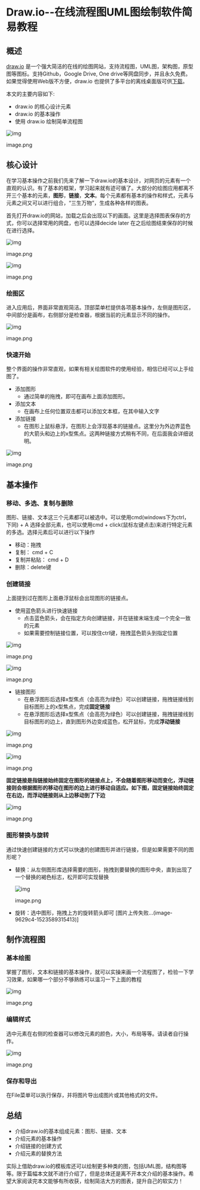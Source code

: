 # Draw.io--在线流程图UML图绘制软件简易教程

## 概述

[draw.io](http%3A%2F%2Fwww.draw.io) 是一个强大简洁的在线的绘图网站，支持流程图，UML图，架构图，原型图等图标。支持Github，Google Drive, One drive等网盘同步，并且永久免费。如果觉得使用Web版不方便，draw.io 也提供了多平台的离线桌面版可供[下载](https%3A%2F%2Fabout.draw.io%2Fintegrations%2F%23integrations_offline)。

本文的主要内容如下:

- draw.io 的核心设计元素
- draw.io 的基本操作
- 使用 draw.io 绘制简单流程图

![img](https://upload-images.jianshu.io/upload_images/1762071-b98d8ff42a0e454d.png?imageMogr2/auto-orient/strip|imageView2/2/w/1200/format/webp)

image.png

## 核心设计

在学习基本操作之前我们先来了解一下draw.io的基本设计，对网页的元素有一个直观的认识。有了基本的框架，学习起来就有迹可循了。大部分的绘图应用都离不开三个基本的元素，**图形**，**链接**，**文本**。每个元素都有基本的操作和样式，元素与元素之间又可以进行组合，“三生万物”，生成各种各样的图表。

首先打开draw.io的网站，加载之后会出现以下的画面。这里是选择图表保存的方式，你可以选择常用的网盘，也可以选择decide later 在之后绘图结束保存的时候在进行选择。



![img](https://upload-images.jianshu.io/upload_images/1762071-7fe2ac34b6faa98f.png?imageMogr2/auto-orient/strip|imageView2/2/w/1200/format/webp)

image.png

![img](https://upload-images.jianshu.io/upload_images/1762071-85c61f38c0a7c971.png?imageMogr2/auto-orient/strip|imageView2/2/w/1200/format/webp)

image.png

### 绘图区

进入应用后，界面非常直观简洁。顶部菜单栏提供各项基本操作，左侧是图形区，中间部分是画布，右侧部分是检查器，根据当前的元素显示不同的操作。



![img](https://upload-images.jianshu.io/upload_images/1762071-6111eb50d0ecb46f.png?imageMogr2/auto-orient/strip|imageView2/2/w/1200/format/webp)

image.png

### 快速开始

整个界面的操作非常直观，如果有相关绘图软件的使用经验，相信已经可以上手绘图了。

- 添加图形
  - 通过简单的拖拽，即可在画布上面添加图形。
- 添加文本
  - 在画布上任何位置双击都可以添加文本框，在其中输入文字
- 添加链接
  - 在图形上鼠标悬浮，在图形上会浮现基本的链接点。这里分为外边界蓝色的大箭头和边上的x型焦点。这两种链接方式稍有不同，在后面我会详细说明。

![img](https://upload-images.jianshu.io/upload_images/1762071-c99bdf9894aeac7f.png?imageMogr2/auto-orient/strip|imageView2/2/w/1200/format/webp)

image.png

## 基本操作

### 移动、多选、复制与删除

图形、链接、文本这三个元素都可以被选中。可以使用cmd(windows下为ctrl，下同) + A 选择全部元素，也可以使用cmd + click(鼠标左键点击)来进行特定元素的多选。选择元素后可以进行以下操作

- 移动：拖拽
- 复制： cmd + C
- 复制并粘贴： cmd + D
- 删除：delete键

### 创建链接

上面提到过在图形上面悬浮鼠标会出现图形的链接点。

- 使用蓝色箭头进行快速链接
  - 点击蓝色箭头，会在指定方向创建链接，并在链接末端生成一个完全一致的元素
  - 如果需要控制链接位置，可以按住ctrl键，拖拽蓝色箭头到指定位置

![img](https://upload-images.jianshu.io/upload_images/1762071-6783772f8eb8358f.png?imageMogr2/auto-orient/strip|imageView2/2/w/1200/format/webp)

image.png



![img](https://upload-images.jianshu.io/upload_images/1762071-84118515bdccca63.png?imageMogr2/auto-orient/strip|imageView2/2/w/1200/format/webp)

image.png

- 链接图形
  - 在悬浮图形后选择x型焦点（会高亮为绿色）可以创建链接，拖拽链接线到目标图形上的x型焦点，完成**固定链接**
  - 在悬浮图形后选择x型焦点（会高亮为绿色）可以创建链接，拖拽链接线到目标图形的边上，直到图形外边变成蓝色，松开鼠标，完成**浮动链接**

![img](https://upload-images.jianshu.io/upload_images/1762071-32b35a78656faef2.png?imageMogr2/auto-orient/strip|imageView2/2/w/1200/format/webp)

image.png



![img](https://upload-images.jianshu.io/upload_images/1762071-3a7e79e2db7579e9.png?imageMogr2/auto-orient/strip|imageView2/2/w/1200/format/webp)

image.png

**固定链接是指链接始终固定在图形的链接点上，不会随着图形移动而变化，浮动链接则会根据图形的移动在图形的边上进行移动自适应。如下图，固定链接始终固定在右边，而浮动链接则从上边移动到了下边**

![img](https://upload-images.jianshu.io/upload_images/1762071-2d7726ac861d598d.png?imageMogr2/auto-orient/strip|imageView2/2/w/1200/format/webp)

image.png



### 图形替换与旋转

通过快速创建链接的方式可以快速的创建图形并进行链接，但是如果需要不同的图形呢？

- 替换：从左侧图形库选择需要的图形，拖拽到要替换的图形中央，直到出现了一个替换的褐色标志，松开即可实现替换

  ![img](https://upload-images.jianshu.io/upload_images/1762071-ea1e3087d156b435.png?imageMogr2/auto-orient/strip|imageView2/2/w/1200/format/webp)

  image.png

- 旋转：选中图形，拖拽上方的旋转箭头即可
  [图片上传失败...(image-9629c4-1523589315413)]

## 制作流程图

### 基本绘图

掌握了图形，文本和链接的基本操作，就可以实操来画一个流程图了，检验一下学习效果，如果哪一个部分不够熟练可以温习一下上面的教程



![img](https://upload-images.jianshu.io/upload_images/1762071-7c71a4319aeb15a8.png?imageMogr2/auto-orient/strip|imageView2/2/w/1200/format/webp)

image.png

### 编辑样式

选中元素在右侧的检查器可以修改元素的颜色，大小，布局等等。请读者自行操作。



![img](https://upload-images.jianshu.io/upload_images/1762071-58661b0ae227b284.png?imageMogr2/auto-orient/strip|imageView2/2/w/1200/format/webp)

image.png

### 保存和导出

在File菜单可以执行保存，并将图片导出成图片或其他格式的文件。

## 总结

- 介绍draw.io的基本组成元素：图形、链接、文本
- 介绍元素的基本操作
- 介绍链接的创建方式
- 介绍元素的替换方法

实际上借助draw.io的模板库还可以绘制更多种类的图，包括UML图，结构图等等。限于篇幅本文就不进行介绍了，但是总体还是离不开本文介绍的基本操作。希望大家阅读完本文能够有所收获，绘制简洁大方的图表，提升自己的软实力！